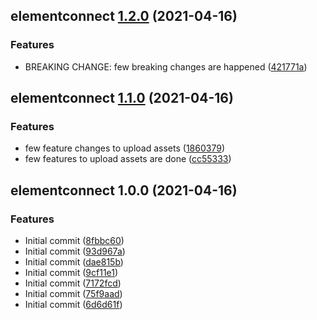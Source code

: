 ## elementconnect [1.2.0](https://github.com/bojanapusaiprasanth/elements/compare/elementconnect@1.1.0...elementconnect@1.2.0) (2021-04-16)


### Features

* BREAKING CHANGE: few breaking changes are happened ([421771a](https://github.com/bojanapusaiprasanth/elements/commit/421771a8516831f00a87f4c1355db76570ed645d))

## elementconnect [1.1.0](https://github.com/bojanapusaiprasanth/elements/compare/elementconnect@1.0.0...elementconnect@1.1.0) (2021-04-16)


### Features

* few feature changes to upload assets ([1860379](https://github.com/bojanapusaiprasanth/elements/commit/1860379747db9512f3a0393fe60c25b9d53f67a6))
* few features to upload assets are done ([cc55333](https://github.com/bojanapusaiprasanth/elements/commit/cc5533375454513e58d37d2c8260c9509e04b739))

## elementconnect 1.0.0 (2021-04-16)


### Features

* Initial commit ([8fbbc60](https://github.com/bojanapusaiprasanth/elements/commit/8fbbc60df6d8f47907bce0da538400300ebc9a7a))
* Initial commit ([93d967a](https://github.com/bojanapusaiprasanth/elements/commit/93d967a5785a5eeee9379ab7f6587ac12c0f39bf))
* Initial commit ([dae815b](https://github.com/bojanapusaiprasanth/elements/commit/dae815b6973f9cf9bf14142e1668cf86614769c8))
* Initial commit ([9cf11e1](https://github.com/bojanapusaiprasanth/elements/commit/9cf11e1c06404555be1135e0d1707cadd1515ea1))
* Initial commit ([7172fcd](https://github.com/bojanapusaiprasanth/elements/commit/7172fcd9fa982a917e2bc328069cc2a322e5b5f9))
* Initial commit ([75f9aad](https://github.com/bojanapusaiprasanth/elements/commit/75f9aad5472a53107e34a6e5b198a43ad86af071))
* Initial commit ([6d6d61f](https://github.com/bojanapusaiprasanth/elements/commit/6d6d61fdff200684e7b3ffc6a83734d47275960c))

